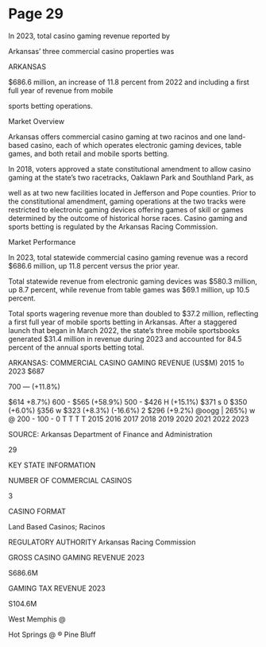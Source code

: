 # Page 29

In 2023, total casino gaming revenue reported by

Arkansas’ three commercial casino properties was

ARKANSAS

$686.6 million, an increase of 11.8 percent from 2022
and including a first full year of revenue from mobile

sports betting operations.

Market Overview

Arkansas offers commercial casino gaming at two racinos and one land-based
casino, each of which operates electronic gaming devices, table games, and
both retail and mobile sports betting.

In 2018, voters approved a state constitutional amendment to allow casino
gaming at the state’s two racetracks, Oaklawn Park and Southland Park, as

well as at two new facilities located in Jefferson and Pope counties. Prior to the
constitutional amendment, gaming operations at the two tracks were restricted
to electronic gaming devices offering games of skill or games determined by the
outcome of historical horse races. Casino gaming and sports betting is regulated
by the Arkansas Racing Commission.

Market Performance

In 2023, total statewide commercial casino gaming revenue was a record
$686.6 million, up 11.8 percent versus the prior year.

Total statewide revenue from electronic gaming devices was $580.3 million, up
8.7 percent, while revenue from table games was $69.1 million, up 10.5 percent.

Total sports wagering revenue more than doubled to $37.2 million, reflecting a
first full year of mobile sports betting in Arkansas. After a staggered launch that
began in March 2022, the state’s three mobile sportsbooks generated $31.4
million in revenue during 2023 and accounted for 84.5 percent of the annual
sports betting total.

ARKANSAS: COMMERCIAL CASINO GAMING REVENUE (US$M)
2015 1o 2023
$687

700 — (+11.8%)

$614
+8.7%)
600 - $565
(+58.9%)
500 -
$426
H (+15.1%)
$371
s 0 $350 (+6.0%) §356
w $323 (+8.3%) (-16.6%)
2 $296 (+9.2%)
@oogg | 265%)
w
@
200 -
100 -
0 T T T T
2015 2016 2017 2018 2019 2020 2021 2022 2023

SOURCE: Arkansas Department of Finance and Administration

29

KEY STATE INFORMATION

NUMBER OF COMMERCIAL CASINOS

3

CASINO FORMAT

Land Based Casinos;
Racinos

REGULATORY AUTHORITY
Arkansas Racing
Commission

GROSS CASINO GAMING REVENUE 2023

S686.6M

GAMING TAX REVENUE 2023

S104.6M

West Memphis @

Hot Springs @
® Pine Bluff
